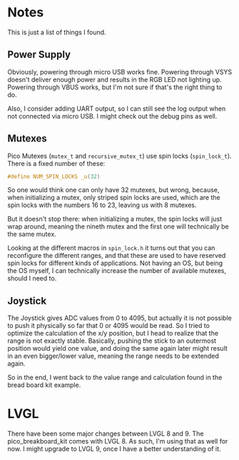 # Notes

This is just a list of things I found.

## Power Supply

Obviously, powering through micro USB works fine.
Powering through VSYS doesn't deliver enough power and results in the RGB LED not lighting up.
Powering through VBUS works, but I'm not sure if that's the right thing to do.

Also, I consider adding UART output, so I can still see the log output when not connected via micro USB.
I might check out the debug pins as well.

## Mutexes

Pico Mutexes (`mutex_t` and `recursive_mutex_t`) use spin locks (`spin_lock_t`).
There is a fixed number of these:

```c
#define NUM_SPIN_LOCKS _u(32)
```

So one would think one can only have 32 mutexes, but wrong, because, when initializing a mutex,
only striped spin locks are used, which are the spin locks with the numbers 16 to 23, leaving us with 8 mutexes.

But it doesn't stop there: when initializing a mutex, the spin locks will just wrap around, meaning the
nineth mutex and the first one will technically be the same mutex.

Looking at the different macros in `spin_lock.h` it turns out that you can reconfigure the different ranges,
and that these are used to have reserved spin locks for different kinds of applications.
Not having an OS, but being the OS myself, I can technically increase the number of available mutexes,
should I need to.

## Joystick

The Joystick gives ADC values from 0 to 4095, but actually it is not possible to push it physically so far
that 0 or 4095 would be read. So I tried to optimize the calculation of the x/y position, but I head to realize
that the range is not exactly stable. Basically, pushing the stick to an outermost position would yield one value,
and doing the same again later might result in an even bigger/lower value, meaning the range needs to be extended again.

So in the end, I went back to the value range and calculation found in the bread board kit example.

# LVGL

There have been some major changes between LVGL 8 and 9. The pico_breakboard_kit comes with LVGL 8.
As such, I'm using that as well for now. I might upgrade to LVGL 9, once I have a better understanding of it.
